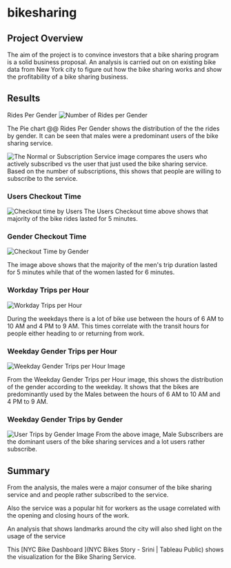 # bikesharing

## Project Overview
The aim of the project is to convince investors that a bike sharing program is a solid business proposal. An analysis is carried out on on existing bike data from New York city to figure out how the bike sharing works and show the profitability of a bike sharing business.

## Results

Rides Per Gender
![Number of Rides per Gender](https://github.com/raajasrini/bikesharing/blob/main/references/1_number_of_rides_per_gender.png)

The Pie chart @@ Rides Per Gender shows the distribution of the the rides by gender. It can be seen that males were a predominant users of the bike sharing service.


![The  Normal or Subscription Service](https://github.com/raajasrini/bikesharing/blob/main/references/2_proportion_of_shortterm_to_subscribers.png) image compares the users who actively subscribed vs the user that just used the bike sharing service. Based on the number of subscriptions, this shows that people are willing to subscribe to the service.

### Users Checkout Time
![Checkout time by Users](https://github.com/raajasrini/bikesharing/blob/main/references/3_checkout_time_by_users.png)
The Users Checkout time above shows that majority of the bike rides lasted for 5 minutes.

### Gender Checkout Time
![Checkout Time by Gender](https://github.com/raajasrini/bikesharing/blob/main/references/4_checkout_time_by_gender.png)

The image above shows that the majority of the men's trip duration lasted for 5 minutes while that of the women lasted for 6 minutes.

### Workday Trips per Hour
![Workday Trips per Hour](https://github.com/raajasrini/bikesharing/blob/main/references/5_trips_by_workday_per_hour.png)

During the weekdays there is a lot of bike use between the hours of 6 AM to 10 AM and 4 PM to 9 AM. This times correlate with the transit hours for people either heading to or returning from work.

### Weekday Gender Trips per Hour
![Weekday Gender Trips per Hour Image](https://github.com/raajasrini/bikesharing/blob/main/references/6_trips_by_gender.png)

From the Weekday Gender Trips per Hour image, this shows the distribution of the gender according to the weekday. It shows that the bikes are predominantly used by the Males between the hours of 6 AM to 10 AM and 4 PM to 9 AM.

### Weekday Gender Trips by Gender
![User Trips by Gender Image](https://github.com/raajasrini/bikesharing/blob/main/references/6_trips_by_gender.png)
From the above image, Male Subscribers are the dominant users of the bike sharing services and a lot users rather subscribe.

## Summary
From the analysis, the males were a major consumer of the bike sharing service and and people rather subscribed to the service.

Also the service was a popular hit for workers as the usage correlated with the opening and closing hours of the work.

An analysis that shows landmarks around the city will also shed light on the usage of the service

This [NYC Bike Dashboard ](NYC Bikes Story - Srini | Tableau Public) shows the visualization for the Bike Sharing Service.